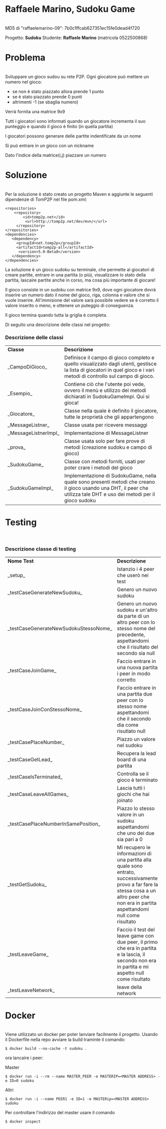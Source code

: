 # Raffaele Marino, Sudoku Game
<br>
MD5 di "raffaelemarino-09": 7b0c1ffcab627351ec15fe0dead4f720

Progetto: <b>Sudoku</b>
Studente: <b>Raffaele Marino</b> (matricola 0522500868)

<h1> Problema </h1>
<br>
Sviluppare un gioco sudou su rete P2P.
Ogni giocatore può mettere un numero nel gioco:
<ul>
<li> se non è stato piazzato allora prende 1 punto
<li> se è stato piazzato prende 0 punti
<li> altrimenti -1 (se sbaglia numero)
</ul>

Verrà fornita una matrice 9x9


Tutti i giocatori sono informati quando un giocatore incrementa il suo punteggio e quando il gioco è finito (in quella partita)


I giocatori possono generare delle partite indentificate da un nome


Si può entrare in un gioco con un nickname


Dato l'indice della matrice(i,j) piazzare un numero

<h1>Soluzione</h1>
<br>
Per la soluzione è stato creato un progetto Maven e aggiunte le seguenti dipendenze di TomP2P nel file pom.xml:

```
<repositories>
    <repository>
        <id>tomp2p.net</id>
         <url>http://tomp2p.net/dev/mvn/</url>
     </repository>
</repositories>
<dependencies>
   <dependency>
     <groupId>net.tomp2p</groupId>
     <artifactId>tomp2p-all</artifactId>
      <version>5.0-Beta8</version>
   </dependency>
</dependencies>
```

La soluzione è un gioco sudoku su terminale, che permette ai giocatori di creare partite, entrare in una partita (o più), visualizzare lo stato della partita, lascaire partite anche in corso, ma cosa più importante di giocare!

Il gioco consiste in un sudoku con matrice 9x9, dove ogni giocatore dovrà inserire un numero dato il nome del gioco, riga, colonna e valore che si vuole inserire. All'immisione del valore sarà possibile vedere se è corretto il valore inserito o meno, e ottenere un puteggio di conseguenza. 

Il gioco termina quando tutta la griglia è completa.


Di seguito una descrizione delle classi nel progetto:
<h3>Descrizione delle classi</h3>

<table>
    <tr><td><b>Classe</b></td><td><b>Descrizione</b></td></tr>
    <tr><td>_CampoDiGioco_</td><td>Definisce il campo di gioco completo e quello visualizzato dagli utenti, gestisce la lista di giocatori in quel gioco e i vari metodi di controllo sul campo di gioco. </td></tr>
    <tr><td>_Esempio_</td><td>Contiene ciò che l'utente poi vede, ovvero il menù e utilizzo dei metodi dichiarati in SudokuGameImpl. Qui si gioca!</td></tr>
    <tr><td>_Giocatore_</td><td>Classe nella quale è definito il giocatore, tutte le proprietà che gli appartengono </td></tr>
    <tr><td>_MessageListner_</td><td>Classe usata per ricevere messaggi </td></tr>
    <tr><td>_MessageListnerImpl_</td><td>Implementazione di MessageListner </td></tr>
    <tr><td>_prova_</td><td>Classe usata solo per fare prove di metodi (creazione sudoku e campo di gioco) </td></tr>
    <tr><td>_SudokuGame_</td><td>Classe con metodi forniti, usati per poter crare i metodi del gioco </td></tr>
    <tr><td>_SudokuGameImpl_</td><td>Implementazione di SudokuGame, nella quale sono presenti metodi che creano il gioco usando una DHT, il peer che utilizza tale DHT e uso dei metodi per il gioco sudoku</td></tr>
    
</table>

<h1>Testing</h1>
<br>

<h3>Descrizione classe di testing</h3>
<table>
    <tr><td><b>Nome Test</b></td><td><b>Descrizione</b></td></tr>
    <tr><td>_setup_</td><td>Istanzio i 4 peer che userò nei test </td></tr>
    <tr><td>_testCaseGenerateNewSudoku_</td><td>Genero un nuovo sudoku </td></tr>
    <tr><td>_testCaseGenerateNewSudokuStessoNome_</td><td>Genero un nuovo sudoku e un'altro da parte di un altro peer con lo stesso nome del precedente, aspettandomi che il risultato del secondo sia null </td></tr>
    <tr><td>_testCaseJoinGame_</td><td>Faccio entrare in una nuova partita i peer in modo corretto </td></tr>
    <tr><td>_testCaseJoinConStessoNome_</td><td>Faccio entrare in una partita due peer con lo stesso nome aspettandomi che il secondo dia come risutlato null </td></tr>
    <tr><td>_testCasePlaceNumber_</td><td>Piazzo un valore nel sudoku </td></tr>
    <tr><td>_testCaseGetLead_</td><td>Recupera la lead board di una partita </td></tr>
    <tr><td>_testCaseIsTerminated_</td><td>Controlla se il gioco è terminato </td></tr>
     <tr><td>_testCaseLeaveAllGames_</td><td>Lascia tutti i giochi che hai joinato </td></tr>
    <tr><td>_testCasePlaceNumberInSamePosition_</td><td>Piazzo lo stesso valore in un sudoku aspettandomi che uno dei due sia pari a 0 </td></tr>
    <tr><td>_testGetSudoku_</td><td>Mi recupero le informazioni di una partita alla quale sono entrato, successivamente provo a far fare la stessa cosa a un altro peer che non era in partita aspettandomi null come risultato </td></tr>
    <tr><td>_testLeaveGame_</td><td>Faccio il test del leave game con due peer, il primo che era in partita e la lascia, il secondo non era in partita e mi aspetto null come risultato </td></tr>
    <tr><td>_testLeaveNetwork_</td><td>leave della network </td></tr>
</table>


<h1>Docker</h1>
<br>
Viene utilizzato un docker per poter lanviare facilmente il progetto.
Usando il Dockerfile nella repo avviare la build traminte il comando:

```
$ docker build --no-cache -t sudoku .
```

ora lancaire i peer:

Master

```
$ docker run -i --rm --name MASTER_PEER -e MASTERIP=<MASTER ADDRESS> -e ID=0 sudoku
```

Altri

```
$ docker run -i --name PEER1 -e ID=1 -e MASTERip=<MASTER ADDRESS> sudoku
```

Per controllare l'indirizzo del master usare il comando
```
$ docker inspect
```

